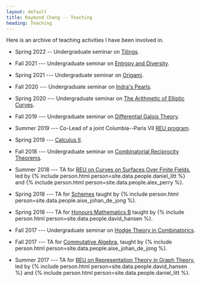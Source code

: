 ```yaml
---
layout: default
title: Raymond Cheng -- Teaching
heading: Teaching
---
```


Here is an archive of teaching activities I have been involved in.

* Spring 2022 --
  Undergraduate seminar on [Tilings](S2022.html).

* Fall 2021 ---
  Undergraduate seminar on [Entropy and Diversity](F2021.html).

* Spring 2021 ---
  Undergraduate seminar on [Origami](S2021.html).

* Fall 2020 ---
  Undergraduate seminar on [Indra's Pearls](F2020.html).

* Spring 2020 ---
  Undergraduate seminar on [The Arithmetic of Elliptic Curves](S2020.html).

* Fall 2019 ---
  Undergraduate seminar on [Differential Galois Theory](F2019.html).

* Summer 2019 ---
  Co-Lead of a joint Columbia--Paris VII [REU program](https://global.undergrad.columbia.edu/program/columbia-summer-undergraduate-math-research-program-paris).

* Spring 2019 ---
  [Calculus II](S2019.html).

* Fall 2018 ---
  Undergraduate seminar on [Combinatorial Reciprocity Theorems](F2018.html).

* Summer 2018 ---
  TA for
  [REU on Curves on Surfaces Over Finite Fields](http://www.math.columbia.edu/department/website/wp-content/uploads/2018/01/REU2018-LittPerry.pdf),
  led by
  {% include person.html person=site.data.people.daniel_litt %} and
  {% include person.html person=site.data.people.alex_perry %}.

* Spring 2018 ---
  TA for
  [Schemes](http://www.math.columbia.edu/~dejong/courses/schemes-spring-2018.html)
  taught by {% include person.html person=site.data.people.aise_johan_de_jong %}.

* Spring 2018 ---
  TA for
  [Honours Mathematics B](http://math.columbia.edu/~hansen/un1208s1.html)
  taught by {% include person.html person=site.data.people.david_hansen %}.

* Fall 2017 ---
  Undergraduate seminar on [Hodge Theory in Combinatorics](F2017.html).

* Fall 2017 ---
  TA for
  [Commutative Algebra](http://www.math.columbia.edu/~dejong/courses/commutative-algebra-fall-2017.html),
  taught by {% include person.html person=site.data.people.aise_johan_de_jong %}.

* Summer 2017 ---
  TA for
  [REU on Representation Theory in Graph Theory](http://www.math.columbia.edu/%7Eccliu/REU2017_Hansen-Litt.html),
  led by
  {% include person.html person=site.data.people.david_hansen %} and
  {% include person.html person=site.data.people.daniel_litt %}.
